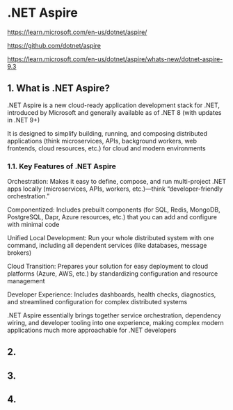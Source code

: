 # .NET Aspire

https://learn.microsoft.com/en-us/dotnet/aspire/

https://github.com/dotnet/aspire

https://learn.microsoft.com/en-us/dotnet/aspire/whats-new/dotnet-aspire-9.3

## 1. What is .NET Aspire?

.NET Aspire is a new cloud-ready application development stack for .NET, introduced by Microsoft and generally available as of .NET 8 (with updates in .NET 9+)

It is designed to simplify building, running, and composing distributed applications (think microservices, APIs, background workers, web frontends, cloud resources, etc.) for cloud and modern environments

### 1.1. Key Features of .NET Aspire

Orchestration: Makes it easy to define, compose, and run multi-project .NET apps locally (microservices, APIs, workers, etc.)—think “developer-friendly orchestration.”

Componentized: Includes prebuilt components (for SQL, Redis, MongoDB, PostgreSQL, Dapr, Azure resources, etc.) that you can add and configure with minimal code

Unified Local Development: Run your whole distributed system with one command, including all dependent services (like databases, message brokers)

Cloud Transition: Prepares your solution for easy deployment to cloud platforms (Azure, AWS, etc.) by standardizing configuration and resource management

Developer Experience: Includes dashboards, health checks, diagnostics, and streamlined configuration for complex distributed systems

.NET Aspire essentially brings together service orchestration, dependency wiring, and developer tooling into one experience, making complex modern applications much more approachable for .NET developers


## 2.



## 3. 



## 4. 





